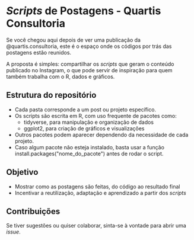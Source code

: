 # _Scripts_ de Postagens - Quartis Consultoria

Se você chegou aqui depois de ver uma publicação da @quartis.consultoria, este é o espaço onde os códigos por trás das postagens estão reunidos.

A proposta é simples: compartilhar os _scripts_ que geram o conteúdo publicado no Instagram, o que pode servir de inspiração para quem também trabalha com o R, dados e gráficos.

## Estrutura do repositório

- Cada pasta corresponde a um post ou projeto específico.
- Os scripts são escrita em R, com uso frequente de pacotes como:
  - tidyverse, para manipulação e organização de dados
  - ggplot2, para criação de gráficos e visualizações
- Outros pacotes podem aparecer dependendo da necessidade de cada projeto.
- Caso algum pacote não esteja instalado, basta usar a função install.packages("nome_do_pacote") antes de rodar o script.

## Objetivo

- Mostrar como as postagens são feitas, do código ao resultado final
- Incentivar a reutilização, adaptação e aprendizado a partir dos _scripts_

## Contribuições

Se tiver sugestões ou quiser colaborar, sinta-se à vontade para abrir uma _issue_.
